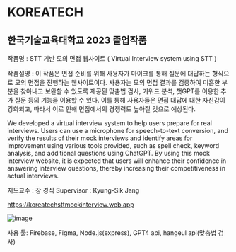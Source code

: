 # KOREATECH
## 한국기술교육대학교 2023 졸업작품

작품명 : STT 기반 모의 면접 웹사이트 (  Virtual Interview system using STT )

작품설명 : 
이 작품은 면접 준비를 위해 사용자가 마이크를 통해 질문에 대답하는 형식으로 모의 면접을 진행하는 웹사이트이다. 사용자는 모의 면접 결과를 검증하여 미흡한 부분을 찾아내고 보완할 수 있도록 제공된 맞춤법 검사, 키워드 분석, 챗GPT를 이용한 추가 질문 등의 기능을 이용할 수 있다. 이를 통해 사용자들은 면접 대답에 대한 자신감이 강화되고, 따라서 이로 인해 면접에서의 경쟁력도 높아질 것으로 예상된다.

We developed a virtual interview system to help users prepare for real interviews. Users can use a microphone for speech-to-text conversion, and verify the results of their mock interviews and identify areas for improvement using various tools provided, such as spell check, keyword analysis, and additional questions using ChatGPT. By using this mock interview website, it is expected that users will enhance their confidence in answering interview questions, thereby increasing their competitiveness in actual interviews.

지도교수 : 장 경식
Supervisor :  Kyung-Sik Jang

https://koreatechsttmockinterview.web.app


![image](https://github.com/toodox/kut_stt/assets/101110020/36bf894a-55b3-45be-9cb7-39c4aebd4ed7)

사용 툴: Firebase, Figma, Node.js(express), GPT4 api, hangeul api(맞춤법 검사)
